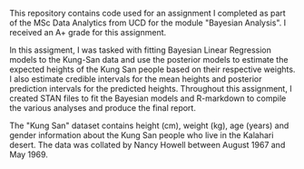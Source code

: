 This repository contains code used for an assignment I completed as part of the MSc Data Analytics from UCD for the module "Bayesian Analysis". I received an A+ grade for this assignment.

In this assigment, I was tasked with fitting Bayesian Linear Regression models to the Kung-San data and use the posterior models to estimate the expected heights of the Kung San people based on their respective weights. I also estimate credible intervals for the mean heights and posterior prediction intervals for the predicted heights. Throughout this assignment, I created STAN files to fit the Bayesian models and R-markdown to compile the various analyses and produce the final report.

The "Kung San" dataset contains height (cm), weight (kg), age (years) and gender information about the Kung San people who live in the Kalahari desert. The data was collated by Nancy Howell between August 1967 and May 1969.
